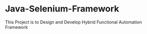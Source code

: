 # Java-Selenium-Framework
This Project is to Design and Develop Hybrid Functional Automation Framework
